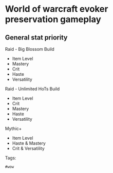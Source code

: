 # World of warcraft evoker preservation gameplay

## General stat priority

Raid - Big Blossom Build

- Item Level
- Mastery
- Crit
- Haste
- Versatility

Raid - Unlimited HoTs Build

- Item Level
- Crit
- Mastery
- Haste
- Versatility

Mythic+

- Item Level
- Haste & Mastery
- Crit & Versatility

[preservation]: https://www.wowhead.com/guide/classes/evoker/preservation/overview-pve-healer


Tags:

    #wow
